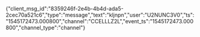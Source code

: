 {"client_msg_id":"8359246f-2e4b-4b4d-ada5-2cec70a521c6","type":"message","text":"kljnpn","user":"U2NUNC3V0","ts":"1545172473.000800","channel":"CCELLLZ2L","event_ts":"1545172473.000800","channel_type":"channel"}